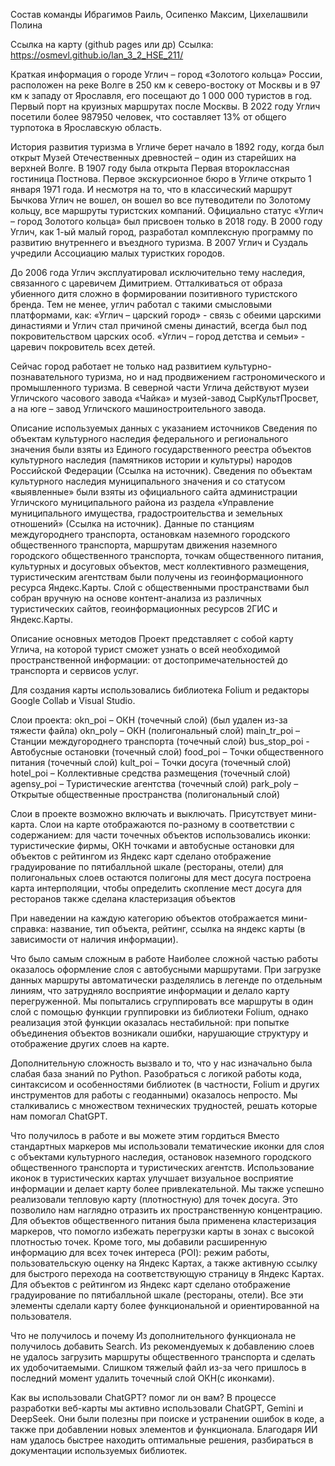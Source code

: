 Состав команды
Ибрагимов Раиль, Осипенко Максим, Цихелашвили Полина

Ссылка на карту (github pages или др)
Ссылка: https://osmevl.github.io/lan_3_2_HSE_211/

 Краткая информация о городе
Углич – город «Золотого кольца» России, расположен на реке Волге в 250 км к северо-востоку от Москвы и в 97 км к западу от Ярославля, его посещают до 1 000 000 туристов в год. Первый порт на круизных маршрутах после Москвы. В 2022 году Углич посетили более 987950 человек, что составляет 13% от общего турпотока в Ярославскую область. 

История развития туризма в Угличе берет начало в 1892 году, когда был открыт Музей Отечественных древностей – один из старейших на верхней Волге. В 1907 году была открыта Первая второклассная гостиница Постнова. Первое экскурсионное бюро в Угличе открыто 1 января 1971 года. И несмотря на то, что в классический маршрут Бычкова Углич не вошел, он вошел во все путеводители по Золотому кольцу, все маршруты туристских компаний. Официально статус «Углич – город Золотого кольца» был присвоен только в 2018 году. В 2000 году Углич, как 1-ый малый город, разработал комплексную программу по развитию внутреннего и въездного туризма. В 2007 Углич и Суздаль учредили Ассоциацию малых туристких городов.

До 2006 года Углич эксплуатировал исключительно тему наследия, связанного с царевичем Димитрием. Отталкиваться от образа убиенного дитя сложно в формировании позитивного туристского бренда. Тем не менее, углич работал с такими смысловыми платформами, как: 
«Углич – царский город» - связь с обеими царскими династиями и Углич стал причиной смены династий, всегда был под покровительством царских особ. 
«Углич – город детства и семьи» - царевич покровитель всех детей.

Сейчас город работает не только над развитием культурно-познавательного туризма, но и над продвижением гастрономического и промышленного туризма. В северной части Углича действуют музеи Угличского часового завода «Чайка» и музей-завод СырКультПросвет, а на юге – завод Угличского машиностроительного завода.

 Описание используемых данных с указанием источников
Сведения по объектам культурного наследия федерального и регионального значения были взяты из Единого государственного реестра объектов культурного наследия (памятников истории и культуры) народов Российской Федерации (Ссылка на источник). Сведения по объектам культурного наследия муниципального значения и со статусом «выявленные» были взяты из официального сайта администрации Угличского муниципального района из раздела «Управление муниципального имущества, градостроительства и земельных отношений» (Ссылка на источник). Данные по станциям междугороднего транспорта, остановкам наземного городского общественного транспорта, маршрутам движения наземного городского общественного транспорта, точкам общественного питания, культурных и досуговых объектов, мест коллективного размещения, туристическим агентствам были получены из геоинформационного ресурса Яндекс.Карты. Слой с общественными пространствами был собран вручную на основе контент-анализа из различных туристических сайтов, геоинформационных ресурсов 2ГИС и Яндекс.Карты. 

Описание основных методов 
Проект представляет с собой карту Углича, на которой турист сможет узнать о всей необходимой пространственной информации: от достопримечательностей до транспорта и сервисов услуг. 

Для создания карты использовались библиотека Folium и редакторы Google Collab и Visual Studio.

Слои проекта:
okn_poi – ОКН (точечный слой) (был удален из-за тяжести файла)
okn_poly –  ОКН (полигональный слой)
main_tr_poi – Станции междугороднего транспорта (точечный слой)
bus_stop_poi - Автобусные остановки (точечный слой)
food_poi – Точки общественного питания (точечный слой)
kult_poi – Точки досуга (точечный слой)
hotel_poi – Коллективные средства размещения (точечный слой)
agensy_poi – Туристические агентства (точечный слой)
park_poly – Открытые общественные пространства (полигональный слой)

Слои в проекте возможно включать и выключать. Присутствует мини-карта. Слои на карте отображаются по-разному в соответствии с содержанием: 
для части точечных объектов использовались иконки: туристические фирмы, ОКН точками и автобусные остановки
для объектов с рейтингом из Яндекс карт сделано отображение градуирование по пятибалльной шкале (рестораны, отели)
для полигональных слоев остаются полигоны
для мест досуга построена карта интерполяции, чтобы определить скопление мест досуга
для ресторанов также сделана кластеризация объектов

При наведении на каждую категорию объектов отображается мини-справка: название, тип объекта, рейтинг, ссылка на яндекс карты (в зависимости от наличия информации).


Что было самым сложным в работе
Наиболее сложной частью работы оказалось оформление слоя с автобусными маршрутами. При загрузке данных маршруты автоматически разделялись в легенде по отдельным линиям, что затрудняло восприятие информации и делало карту перегруженной. Мы попытались сгруппировать все маршруты в один слой с помощью функции группировки из библиотеки Folium, однако реализация этой функции оказалась нестабильной: при попытке объединения объектов возникали ошибки, нарушающие структуру и отображение других слоев на карте.

Дополнительную сложность вызвало и то, что у нас изначально была слабая база знаний по Python. Разобраться с логикой работы кода, синтаксисом и особенностями библиотек (в частности, Folium и других инструментов для работы с геоданными) оказалось непросто. Мы сталкивались с множеством технических трудностей, решать которые нам помогал ChatGPT.

Что получилось в работе и вы можете этим гордиться
Вместо стандартных маркеров мы использовали тематические иконки для слоя с объектами культурного наследия, остановок наземного городского общественного транспорта и туристических агентств. Использование иконок в туристических картах улучшает визуальное восприятие информации и делает карту более привлекательной. Мы также успешно реализовали тепловую карту (плотностную) для точек досуга. Это позволило нам наглядно отразить их пространственную концентрацию. Для объектов общественного питания была применена кластеризация маркеров, что помогло избежать перегрузки карты в зонах с высокой плотностью точек. Кроме того, мы добавили расширенную информацию для всех точек интереса (POI): режим работы, пользовательскую оценку на Яндекс Картах, а также активную ссылку для быстрого перехода на соответствующую страницу в Яндекс Картах. Для объектов с рейтингом из Яндекс карт сделано отображение градуирование по пятибалльной шкале (рестораны, отели). Все эти элементы сделали карту более функциональной и ориентированной на пользователя.

Что не получилось и почему 
Из дополнительного функционала не получилось добавить Search. Из рекомендуемых к добавлению слоев не удалось загрузить маршруты общественного транспорта и сделать их удобочитаемыми. Слишком тяжелый файл  из-за чего пришлось в последний момент удалить точечный слой ОКН(с иконками).

Как вы использовали ChatGPT? помог ли он вам?
В процессе разработки веб-карты мы активно использовали ChatGPT, Gemini и DeepSeek. Они были полезны при поиске и устранении ошибок в коде, а также при добавлении новых элементов и функционала. Благодаря ИИ нам удалось быстрее находить оптимальные решения, разбираться в документации используемых библиотек.
